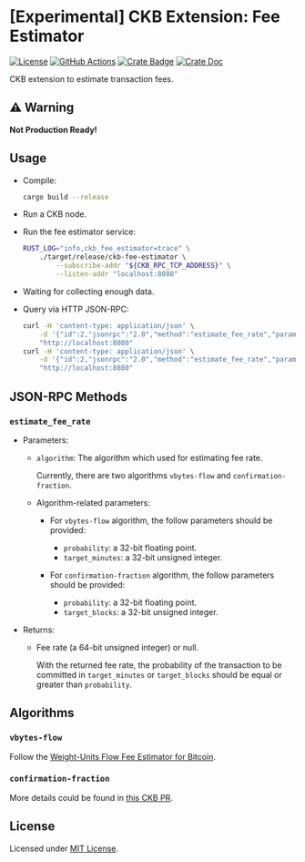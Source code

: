 # [Experimental] CKB Extension: Fee Estimator

[![License]](#license)
[![GitHub Actions]](https://github.com/yangby-cryptape/ckb-extension-fee-estimator/actions)
[![Crate Badge]](https://crates.io/crates/ckb-extension-fee-estimator)
[![Crate Doc]](https://docs.rs/ckb-extension-fee-estimator)

CKB extension to estimate transaction fees.

[License]: https://img.shields.io/badge/License-MIT-blue.svg
[GitHub Actions]: https://github.com/yangby-cryptape/ckb-extension-fee-estimator/workflows/CI/badge.svg
[Crate Badge]: https://img.shields.io/crates/v/ckb-extension-fee-estimator.svg
[Crate Doc]: https://docs.rs/ckb-extension-fee-estimator/badge.svg

## :warning: Warning

**Not Production Ready!**

## Usage

- Compile:

  ```bash
  cargo build --release
  ```

- Run a CKB node.

- Run the fee estimator service:

   ```bash
   RUST_LOG="info,ckb_fee_estimator=trace" \
       ./target/release/ckb-fee-estimator \
           --subscribe-addr "${CKB_RPC_TCP_ADDRESS}" \
           --listen-addr "localhost:8080"
   ```

- Waiting for collecting enough data.

- Query via HTTP JSON-RPC:

   ```bash
   curl -H 'content-type: application/json' \
       -d '{"id":2,"jsonrpc":"2.0","method":"estimate_fee_rate","params":[{"algorithm":"vbytes-flow","probability":0.90,"target_minutes":10}]}' \
       "http://localhost:8080"
   curl -H 'content-type: application/json' \
       -d '{"id":2,"jsonrpc":"2.0","method":"estimate_fee_rate","params":[{"algorithm":"confirmation-fraction","probability":0.90,"target_blocks":100}]}' \
       "http://localhost:8080"
   ```

## JSON-RPC Methods

### `estimate_fee_rate`

- Parameters:

  - `algorithm`: The algorithm which used for estimating fee rate.

    Currently, there are two algorithms `vbytes-flow` and `confirmation-fraction`.

  - Algorithm-related parameters:

    - For `vbytes-flow` algorithm, the follow parameters should be provided:
      - `probability`: a 32-bit floating point.
      - `target_minutes`: a 32-bit unsigned integer.

    - For `confirmation-fraction` algorithm, the follow parameters should be provided:
      - `probability`: a 32-bit floating point.
      - `target_blocks`: a 32-bit unsigned integer.

- Returns:

  - Fee rate (a 64-bit unsigned integer) or null.

    With the returned fee rate, the probability of the transaction to be committed in `target_minutes` or `target_blocks` should be equal or greater than `probability`.

## Algorithms

### `vbytes-flow`

Follow the [Weight-Units Flow Fee Estimator for Bitcoin](https://bitcoiner.live/?tab=info).

### `confirmation-fraction`

More details could be found in [this CKB PR](https://github.com/nervosnetwork/ckb/pull/1659).

## License

Licensed under [MIT License].

[MIT License]: LICENSE
